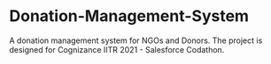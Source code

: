 # Donation-Management-System
A donation management system for NGOs and Donors. The project is designed for Cognizance IITR 2021 - Salesforce Codathon.
